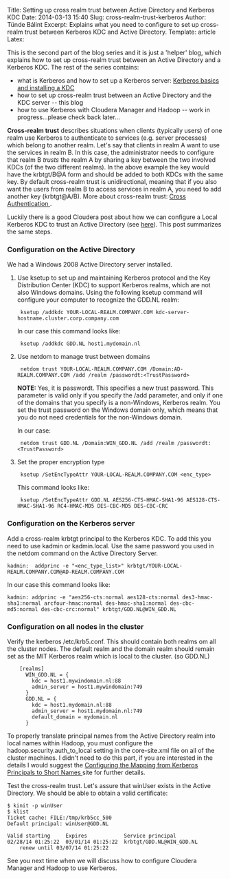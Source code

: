 Title: Setting up cross realm trust between Active Directory and Kerberos KDC 
Date: 2014-03-13 15:40
Slug: cross-realm-trust-kerberos
Author: Tünde Bálint
Excerpt: Explains what you need to configure to set up cross-realm trust between Kerberos KDC and Active Directory.
Template: article
Latex:

This is the second part of the blog series and it is just a 'helper' blog, which explains how to set up cross-realm trust between an Active Directory and a Kerberos KDC. The rest of the series contains:

- what is Kerberos and how to set up a Kerberos server:  <a href="kerberos_kdc_install.html" target="_blank">Kerberos basics and installing a KDC</a>
- how to set up cross-realm trust between an Active Directory and the KDC server -- this blog
- how to use Kerberos with Cloudera Manager and Hadoop -- work in progress...please check back later...

**Cross-realm trust** describes situations when clients (typically users) of one realm use Kerberos to authenticate to services (e.g. server processes) which belong to another realm. Let's say that clients in realm A want to use the services in realm B. In this case, the administrator needs to configure that realm B *trusts* the realm A by sharing a key between the two involved KDCs (of the two different realms). In the above example the key would have the krbtgt/B@A form and should be added to both KDCs with the same key. By default cross-realm trust is unidirectional, meaning that if you also want the users from realm B to access services in realm A, you need to add another key (krbtgt@A/B). More about cross-realm trust: <a href="http://www.zeroshell.org/kerberos/Kerberos-cross-authentication/" target="_blank"> Cross Authentication </a>.

Luckily there is a good Cloudera post about how we can configure a Local Kerberos KDC to trust an Active Directory (see <a href="http://www.cloudera.com/content/cloudera-content/cloudera-docs/CDH4/4.2.2/CDH4-Security-Guide/cdh4sg_topic_15_1.html" target="_blank">here</a>). This post summarizes the same steps.

### Configuration on the Active Directory

We had a Windows 2008 Active Directory server installed.

1. Use ksetup to set up and maintaining Kerberos protocol and the Key Distribution Center (KDC) to support Kerberos realms, which are not also Windows domains. Using the following ksetup command will configure your computer to recognize the GDD.NL realm:

		ksetup /addkdc YOUR-LOCAL-REALM.COMPANY.COM kdc-server-hostname.cluster.corp.company.com

	In our case this command looks like:

		ksetup /addkdc GDD.NL host1.mydomain.nl

1. Use netdom to manage trust between domains

		netdom trust YOUR-LOCAL-REALM.COMPANY.COM /Domain:AD-REALM.COMPANY.COM /add /realm /passwordt:<TrustPassword>

	**NOTE:** Yes, it is passwordt. This specifies a new trust password. This parameter is valid only if you specify the /add parameter, and only if one of the domains that you specify is a non-Windows, Kerberos realm. You set the trust password on the Windows domain only, which means that you do not need credentials for the non-Windows domain.

	In our case:

		netdom trust GDD.NL /Domain:WIN_GDD.NL /add /realm /passwordt:<TrustPassword>

1. Set the proper encryption type
	
		ksetup /SetEncTypeAttr YOUR-LOCAL-REALM.COMPANY.COM <enc_type>

	This command looks like:

		ksetup /SetEncTypeAttr GDD.NL AES256-CTS-HMAC-SHA1-96 AES128-CTS-HMAC-SHA1-96 RC4-HMAC-MD5 DES-CBC-MD5 DES-CBC-CRC

### Configuration on the Kerberos server

Add a cross-realm krbtgt principal to the Kerberos KDC. To add this you need to use kadmin or kadmin.local. Use the same password you used in the netdom command on the Active Directory Server.

	kadmin:  addprinc -e "<enc_type_list>" krbtgt/YOUR-LOCAL-REALM.COMPANY.COM@AD-REALM.COMPANY.COM

In our case this command looks like:

	kadmin: addprinc -e "aes256-cts:normal aes128-cts:normal des3-hmac-sha1:normal arcfour-hmac:normal des-hmac-sha1:normal des-cbc-md5:normal des-cbc-crc:normal" krbtgt/GDD.NL@WIN_GDD.NL

### Configuration on all nodes in the cluster

Verify the kerberos /etc/krb5.conf. This should contain both realms om all the cluster nodes. The default realm and the domain realm should remain set as the MIT Kerberos realm which is local to the cluster. (so GDD.NL)

		[realms]
		  WIN_GDD.NL = {
		    kdc = host1.mywindomain.nl:88
		    admin_server = host1.mywindomain:749
		  }
		  GDD.NL = {
		    kdc = host1.mydomain.nl:88
		    admin_server = host1.mydomain.nl:749
		    default_domain = mydomain.nl
		  }

To properly translate principal names from the Active Directory realm into local names within Hadoop, you must configure the hadoop.security.auth_to_local setting in the core-site.xml file on all of the cluster machines. I didn't need to do this part, if you are interested in the details I would suggest the <a href="http://www.cloudera.com/content/cloudera-content/cloudera-docs/CDH4/4.2.2/CDH4-Security-Guide/cdh4sg_topic_19.html#topic_19_unique_2" target="_blank">Configuring the Mapping from Kerberos Principals to Short Names </a> site for further details.

Test the cross-realm trust. Let's assure that winUser exists in the Active Directory. We should be able to obtain a valid certificate: 

	$ kinit -p winUser
	$ klist
	Ticket cache: FILE:/tmp/krb5cc_500
	Default principal: winUser@GDD.NL

	Valid starting     Expires            Service principal
	02/28/14 01:25:22  03/01/14 01:25:22  krbtgt/GDD.NL@WIN_GDD.NL
		renew until 03/07/14 01:25:22


See you next time when we will discuss how to configure Cloudera Manager and Hadoop to use Kerberos.

